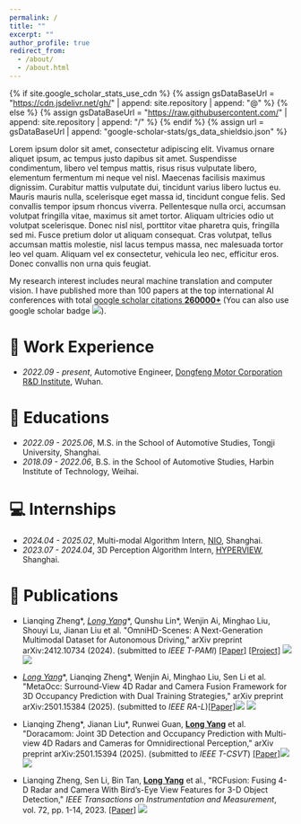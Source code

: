 ```yaml
---
permalink: /
title: ""
excerpt: ""
author_profile: true
redirect_from: 
  - /about/
  - /about.html
---
```


{% if site.google_scholar_stats_use_cdn %}
{% assign gsDataBaseUrl = "https://cdn.jsdelivr.net/gh/" | append: site.repository | append: "@" %}
{% else %}
{% assign gsDataBaseUrl = "https://raw.githubusercontent.com/" | append: site.repository | append: "/" %}
{% endif %}
{% assign url = gsDataBaseUrl | append: "google-scholar-stats/gs_data_shieldsio.json" %}

<span class='anchor' id='about-me'></span>

Lorem ipsum dolor sit amet, consectetur adipiscing elit. Vivamus ornare aliquet ipsum, ac tempus justo dapibus sit amet. Suspendisse condimentum, libero vel tempus mattis, risus risus vulputate libero, elementum fermentum mi neque vel nisl. Maecenas facilisis maximus dignissim. Curabitur mattis vulputate dui, tincidunt varius libero luctus eu. Mauris mauris nulla, scelerisque eget massa id, tincidunt congue felis. Sed convallis tempor ipsum rhoncus viverra. Pellentesque nulla orci, accumsan volutpat fringilla vitae, maximus sit amet tortor. Aliquam ultricies odio ut volutpat scelerisque. Donec nisl nisl, porttitor vitae pharetra quis, fringilla sed mi. Fusce pretium dolor ut aliquam consequat. Cras volutpat, tellus accumsan mattis molestie, nisl lacus tempus massa, nec malesuada tortor leo vel quam. Aliquam vel ex consectetur, vehicula leo nec, efficitur eros. Donec convallis non urna quis feugiat.

My research interest includes neural machine translation and computer vision. I have published more than 100 papers at the top international AI conferences with total <a href='https://scholar.google.com/citations?user=DhtAFkwAAAAJ'>google scholar citations <strong><span id='total_cit'>260000+</span></strong></a> (You can also use google scholar badge <a href='https://scholar.google.com/citations?user=DhtAFkwAAAAJ'><img src="https://img.shields.io/endpoint?url={{ url | url_encode }}&logo=Google%20Scholar&labelColor=f6f6f6&color=9cf&style=flat&label=citations"></a>).

<!--
# 🔥 News
- *2022.02*: &nbsp;🎉🎉 Lorem ipsum dolor sit amet, consectetur adipiscing elit. Vivamus ornare aliquet ipsum, ac tempus justo dapibus sit amet. 
- *2022.02*: &nbsp;🎉🎉 Lorem ipsum dolor sit amet, consectetur adipiscing elit. Vivamus ornare aliquet ipsum, ac tempus justo dapibus sit amet. 
-->

# 💼 Work Experience
- *2022.09 - present*, Automotive Engineer, <a href="https://www.dfmc.com.cn/">Dongfeng Motor Corporation R&D Institute</a>, Wuhan.
  
# 📖 Educations
- *2022.09 - 2025.06*, M.S. in the School of Automotive Studies, Tongji University, Shanghai. 
- *2018.09 - 2022.06*, B.S. in the School of Automotive Studies, Harbin Institute of Technology, Weihai.

# 💻 Internships
- *2024.04 - 2025.02*,  Multi-modal Algorithm Intern, <a href='https://www.nio.cn/'>NIO</a>, Shanghai.
- *2023.07 - 2024.04*,  3D Perception Algorithm Intern, <a href='https://www.hongjingdrive.com/'>HYPERVIEW</a>, Shanghai.

<!--
# 💬 Invited Talks
- *2021.06*, Lorem ipsum dolor sit amet, consectetur adipiscing elit. Vivamus ornare aliquet ipsum, ac tempus justo dapibus sit amet. 
- *2021.03*, Lorem ipsum dolor sit amet, consectetur adipiscing elit. Vivamus ornare aliquet ipsum, ac tempus justo dapibus sit amet.  \| [\[video\]](https://github.com/)
-->

<!--
# 🎖 Honors and Awards
- *2021.10* Lorem ipsum dolor sit amet, consectetur adipiscing elit. Vivamus ornare aliquet ipsum, ac tempus justo dapibus sit amet. 
- *2021.09* Lorem ipsum dolor sit amet, consectetur adipiscing elit. Vivamus ornare aliquet ipsum, ac tempus justo dapibus sit amet.
-->

# 📝 Publications 
- Lianqing Zheng\*, **<u>Long Yang*</u>**, Qunshu Lin\*, Wenjin Ai, Minghao Liu, Shouyi Lu, Jianan Liu et al. "OmniHD-Scenes: A Next-Generation Multimodal
Dataset for Autonomous Driving," arXiv preprint arXiv:2412.10734 (2024). (submitted to *IEEE T-PAMI*)  [[Paper]](https://arxiv.org/abs/2412.10734) [[Project]](https://www.2077ai.com/OmniHD-Scenes/) [![](https://img.shields.io/github/stars/TJRadarLab/OmniHD-Scenes?style=social&label=Code+Stars)](https://github.com/TJRadarLab/OmniHD-Scenes) <a href='https://scholar.google.cz/citations?user=gZfyMFwAAAAJ'><img src="https://img.shields.io/badge/dynamic/json?url=https://raw.githubusercontent.com/zhenglianqing/zhenglianqing.github.io/google-scholar-stats/gs_data.json&query=$.publications.gZfyMFwAAAAJ:_FxGoFyzp5QC.num_citations&logo=Google%20Scholar&label=citations&color=9cf&labelColor=f6f6f6&style=flat"></a>

- **<u>Long Yang*</u>**, Lianqing Zheng\*, Wenjin Ai, Minghao Liu, Sen Li et al. "MetaOcc: Surround-View 4D Radar and Camera Fusion Framework for 3D Occupancy Prediction with Dual Training Strategies," arXiv preprint arXiv:2501.15384 (2025). (submitted to *IEEE RA-L*)[[Paper]](https://arxiv.org/abs/2501.15384)[![](https://img.shields.io/github/stars/LucasYang567/MetaOcc?style=social&label=Code+Stars)](https://github.com/LucasYang567/MetaOcc) <a href='https://scholar.google.cz/citations?user=gZfyMFwAAAAJ'><img src="https://img.shields.io/badge/dynamic/json?url=https://raw.githubusercontent.com/zhenglianqing/zhenglianqing.github.io/google-scholar-stats/gs_data.json&query=$.publications.gZfyMFwAAAAJ:roLk4NBRz8UC.num_citations&logo=Google%20Scholar&label=citations&color=9cf&labelColor=f6f6f6&style=flat"></a>

- Lianqing Zheng\*, Jianan Liu\*, Runwei Guan, **<u>Long Yang</u>** et al. "Doracamom: Joint 3D Detection and Occupancy Prediction with Multi-view 4D Radars and Cameras for Omnidirectional Perception," arXiv preprint arXiv:2501.15394 (2025). (submitted to *IEEE T-CSVT*) [[Paper]](https://arxiv.org/abs/2501.15394)[![](https://img.shields.io/github/stars/TJRadarLab/Doracamom?style=social&label=Code+Stars)](https://github.com/TJRadarLab/Doracamom) <a href='https://scholar.google.cz/citations?user=gZfyMFwAAAAJ'><img src="https://img.shields.io/badge/dynamic/json?url=https://raw.githubusercontent.com/zhenglianqing/zhenglianqing.github.io/google-scholar-stats/gs_data.json&query=$.publications.gZfyMFwAAAAJ:LkGwnXOMwfcC.num_citations&logo=Google%20Scholar&label=citations&color=9cf&labelColor=f6f6f6&style=flat"></a>

- Lianqing Zheng, Sen Li, Bin Tan, **<u>Long Yang</u>** et al., "RCFusion: Fusing 4-D Radar and Camera With Bird’s-Eye View Features for 3-D Object Detection," *IEEE Transactions on Instrumentation and Measurement*, vol. 72, pp. 1-14, 2023. [[Paper]](https://ieeexplore.ieee.org/abstract/document/10138035) <a href='https://scholar.google.cz/citations?user=gZfyMFwAAAAJ'><img src="https://img.shields.io/badge/dynamic/json?url=https://raw.githubusercontent.com/zhenglianqing/zhenglianqing.github.io/google-scholar-stats/gs_data.json&query=$.publications.gZfyMFwAAAAJ:IjCSPb-OGe4C.num_citations&logo=Google%20Scholar&label=citations&color=9cf&labelColor=f6f6f6&style=flat"></a>



